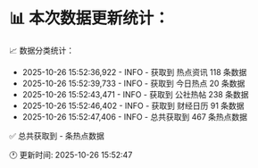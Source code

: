 📊 本次数据更新统计：
==========================

📈 数据分类统计：
- 2025-10-26 15:52:36,922 - INFO - 获取到 热点资讯 118 条数据
- 2025-10-26 15:52:39,733 - INFO - 获取到 今日热点 20 条数据
- 2025-10-26 15:52:43,471 - INFO - 获取到 公社热帖 238 条数据
- 2025-10-26 15:52:46,402 - INFO - 获取到 财经日历 91 条数据
- 2025-10-26 15:52:47,406 - INFO - 总共获取到 467 条热点数据

✅ 总共获取到 - 条热点数据

🕐 更新时间: 2025-10-26 15:52:47
